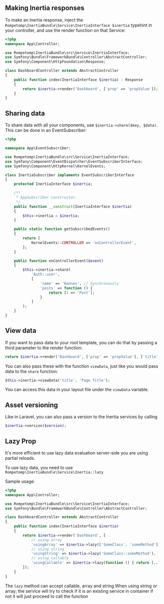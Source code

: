## Making Inertia responses
To make an Inertia response, inject the `Rompetomp\InertiaBundle\Service\InertiaInterface $inertia` typehint in your
controller, and use the render function on that Service:

```php
<?php
namespace App\Controller;

use Rompetomp\InertiaBundle\src\Service\InertiaInterface;
use Symfony\Bundle\FrameworkBundle\Controller\AbstractController;
use Symfony\Component\HttpFoundation\Response;

class DashboardController extends AbstractController
{
    public function index(InertiaInterface $inertia) : Response
    {
        return $inertia->render('Dashboard', ['prop' => 'propValue']);
    }
}
```

## Sharing data
To share data with all your components, use `$inertia->share($key, $data)`. This can be done in an EventSubscriber:

```php
<?php

namespace App\EventSubscriber;

use Rompetomp\InertiaBundle\src\Service\InertiaInterface;
use Symfony\Component\EventDispatcher\EventSubscriberInterface;
use Symfony\Component\HttpKernel\KernelEvents;

class InertiaSubscriber implements EventSubscriberInterface
{
    protected InertiaInterface $inertia;

    /**
     * AppSubscriber constructor.
     */
    public function __construct(InertiaInterface $inertia)
    {
        $this->inertia = $inertia;
    }

    public static function getSubscribedEvents()
    {
        return [
            KernelEvents::CONTROLLER => 'onControllerEvent',
        ];
    }

    public function onControllerEvent($event)
    {
        $this->inertia->share(
            'Auth::user', 
            [
                'name' => 'Hannes', // Synchronously
                'posts' => function () {
                    return [1 => 'Post'];
                }   
            ]
        );
    }
}
```

## View data
If you want to pass data to your root template, you can do that by passing a third parameter to the render function:
```php
return $inertia->render('Dashboard', ['prop' => 'propValue'], ['title' => 'Page Title']);
```

You can also pass these with the function `viewData`, just like you would pass data to the `share` function:
```php
$this->inertia->viewData('title', 'Page Title');
```

You can access this data in your layout file under the `viewData` variable.

## Asset versioning
Like in Laravel, you can also pass a version to the Inertia services by calling
```php
$inertia->version($version);
```

## Lazy Prop

It's more efficient to use lazy data evaluation server-side you are using partial reloads.

To use lazy data, you need to use `Rompetomp\InertiaBundle\Service\Inertia::lazy`

Sample usage:

```php
<?php
namespace App\Controller;

use Rompetomp\InertiaBundle\src\Service\InertiaInterface;
use Symfony\Bundle\FrameworkBundle\Controller\AbstractController;

class DashboardController extends AbstractController
{
    public function index(InertiaInterface $inertia)
    {
        return $inertia->render('Dashboard', [
            // using array
            'usingArray' => $inertia->lazy(['SomeClass', 'someMethod']),
            // using string
            'usingString' => $inertia->lazy('SomeClass::someMethod'),
            // using callable
            'usingCallable' => $inertia->lazy(function () { return [...]; }),
        ]);
    }
}
```

The `lazy` method can accept callable, array and string
When using string or array; the service will try to check if it is an existing service in container if not
it will just proceed to call the function
